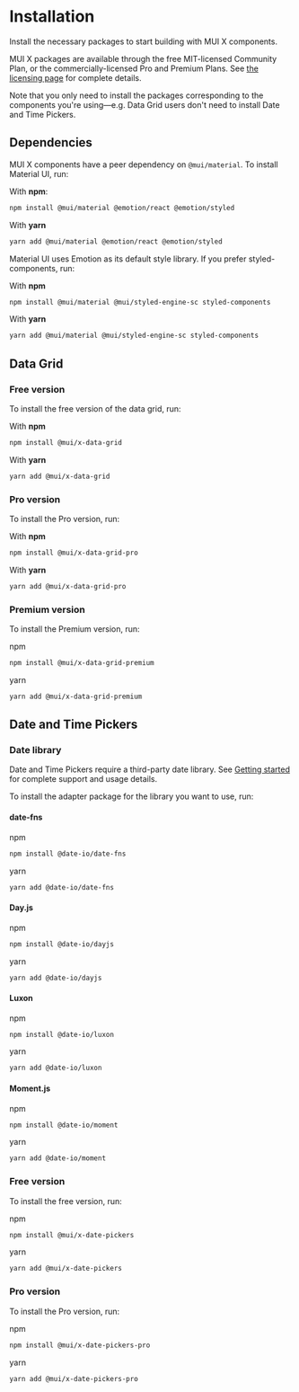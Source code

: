 # Installation

<p class="description">Install the necessary packages to start building with MUI X components.</p>

MUI X packages are available through the free MIT-licensed Community Plan, or the commercially-licensed Pro and Premium Plans.
See [the licensing page](/x/introduction/licensing/) for complete details.

Note that you only need to install the packages corresponding to the components you're using—e.g. Data Grid users don't need to install Date and Time Pickers.

## Dependencies

MUI X components have a peer dependency on `@mui/material`.
To install Material UI, run:

With **npm**:

```sh
npm install @mui/material @emotion/react @emotion/styled
```

With **yarn**

```sh
yarn add @mui/material @emotion/react @emotion/styled
```

Material UI uses Emotion as its default style library.
If you prefer styled-components, run:

With **npm**

```sh
npm install @mui/material @mui/styled-engine-sc styled-components
```

With **yarn**

```sh
yarn add @mui/material @mui/styled-engine-sc styled-components
```

## Data Grid

### Free version

To install the free version of the data grid, run:

With **npm**

```sh
npm install @mui/x-data-grid
```

With **yarn**

```sh
yarn add @mui/x-data-grid
```

### Pro version

To install the Pro version, run:

With **npm**

```sh
npm install @mui/x-data-grid-pro
```

With **yarn**

```sh
yarn add @mui/x-data-grid-pro
```

### Premium version

To install the Premium version, run:

npm

```sh
npm install @mui/x-data-grid-premium
```

yarn

```sh
yarn add @mui/x-data-grid-premium
```

## Date and Time Pickers

### Date library

Date and Time Pickers require a third-party date library.
See [Getting started](/x/react-date-pickers/getting-started/) for complete support and usage details.

To install the adapter package for the library you want to use, run:

#### date-fns

npm

```sh
npm install @date-io/date-fns
```

yarn

```sh
yarn add @date-io/date-fns
```

#### Day.js

npm

```sh
npm install @date-io/dayjs
```

yarn

```sh
yarn add @date-io/dayjs
```

#### Luxon

npm

```sh
npm install @date-io/luxon
```

yarn

```sh
yarn add @date-io/luxon
```

#### Moment.js

npm

```sh
npm install @date-io/moment
```

yarn

```sh
yarn add @date-io/moment
```

### Free version

To install the free version, run:

npm

```sh
npm install @mui/x-date-pickers
```

yarn

```sh
yarn add @mui/x-date-pickers
```

### Pro version

To install the Pro version, run:

npm

```sh
npm install @mui/x-date-pickers-pro
```

yarn

```sh
yarn add @mui/x-date-pickers-pro
```
